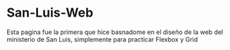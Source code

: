# San-Luis-Web

Esta pagina fue la primera que hice basnadome en el diseño de la web del ministerio de San Luis, simplemente para practicar Flexbox y Grid
